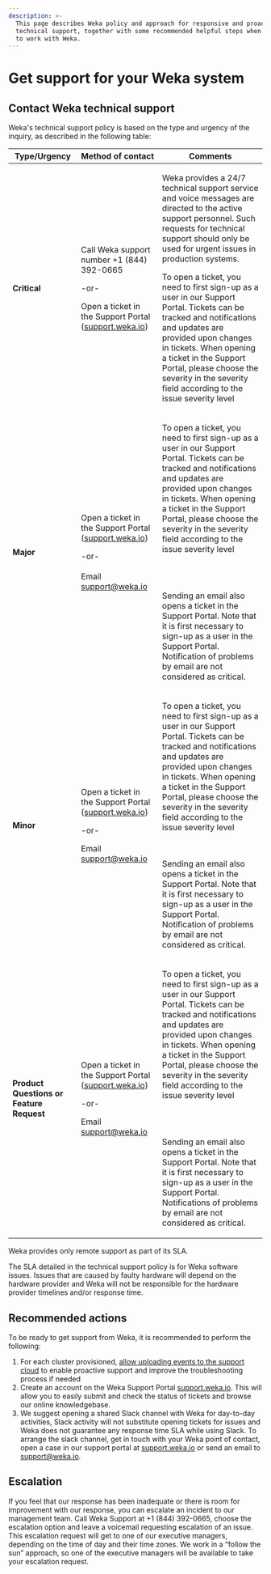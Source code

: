 ```yaml
---
description: >-
  This page describes Weka policy and approach for responsive and proactive
  technical support, together with some recommended helpful steps when starting
  to work with Weka.
---
```


# Get support for your Weka system

## Contact Weka technical support

Weka's technical support policy is based on the type and urgency of the inquiry, as described in the following table:

| **Type/Urgency**                          | **Method of contact**                                                                                                                                                                        | **Comments**                                                                                                                                                                                                                                                                                                                                                                                                                                                                                                                                                   |
| ----------------------------------------- | -------------------------------------------------------------------------------------------------------------------------------------------------------------------------------------------- | -------------------------------------------------------------------------------------------------------------------------------------------------------------------------------------------------------------------------------------------------------------------------------------------------------------------------------------------------------------------------------------------------------------------------------------------------------------------------------------------------------------------------------------------------------------- |
| **Critical**                              | <p>Call Weka support number +1 (844) 392-0665</p><p></p><p>-or-</p><p></p><p>Open a ticket in the Support Portal (<a href="http://support.weka.io/">support.weka.io</a>)</p><p></p>          | <p>Weka provides a 24/7 technical support service and voice messages are directed to the active support personnel. Such requests for technical support should only be used for urgent issues in production systems.</p><p></p><p></p><p></p><p>To open a ticket, you need to first sign-up as a user in our Support Portal. Tickets can be tracked and notifications and updates are provided upon changes in tickets. When opening a ticket in the Support Portal, please choose the severity in the severity field according to the issue severity level</p> |
| **Major**                                 | <p>Open a ticket in the Support Portal (<a href="http://support.weka.io/">support.weka.io</a>)</p><p></p><p>-or-<br><br>Email <a href="mailto:support@weka.io">support@weka.io</a></p>       | <p>To open a ticket, you need to first sign-up as a user in our Support Portal. Tickets can be tracked and notifications and updates are provided upon changes in tickets. When opening a ticket in the Support Portal, please choose the severity in the severity field according to the issue severity level</p><p><br><br></p><p>Sending an email also opens a ticket in the Support Portal. Note that it is first necessary to sign-up as a user in the Support Portal. Notification of problems by email are not considered as critical.</p>              |
| **Minor**                                 | <p>Open a ticket in the Support Portal (<a href="http://support.weka.io/">support.weka.io</a>)</p><p></p><p>-or-</p><p></p><p>Email <a href="mailto:support@weka.io">support@weka.io</a></p> | <p>To open a ticket, you need to first sign-up as a user in our Support Portal. Tickets can be tracked and notifications and updates are provided upon changes in tickets. When opening a ticket in the Support Portal, please choose the severity in the severity field according to the issue severity level</p><p></p><p><br></p><p>Sending an email also opens a ticket in the Support Portal. Note that it is first necessary to sign-up as a user in the Support Portal. Notification of problems by email are not considered as critical.</p>           |
| **Product Questions or Feature Request**  | <p>Open a ticket in the Support Portal (<a href="http://support.weka.io/">support.weka.io</a>)</p><p></p><p>-or-</p><p></p><p>Email <a href="mailto:support@weka.io">support@weka.io</a></p> | <p>To open a ticket, you need to first sign-up as a user in our Support Portal. Tickets can be tracked and notifications and updates are provided upon changes in tickets. When opening a ticket in the Support Portal, please choose the severity in the severity field according to the issue severity level</p><p><br><br></p><p>Sending an email also opens a ticket in the Support Portal. Note that it is first necessary to sign-up as a user in the Support Portal. Notifications of problems by email are not considered as critical.</p>             |

Weka provides only remote support as part of its SLA.&#x20;

The SLA detailed in the technical support policy is for Weka software issues. Issues that are caused by faulty hardware will depend on the hardware provider and Weka will not be responsible for the hardware provider timelines and/or response time.&#x20;

## Recommended actions

To be ready to get support from Weka, it is recommended to perform the following:

1. For each cluster provisioned, [allow uploading events to the support cloud](the-wekaio-support-cloud.md) to enable proactive support and improve the troubleshooting process if needed
2. Create an account on the Weka Support Portal [support.weka.io](http://support.weka.io/).  This will allow you to easily submit and check the status of tickets and browse our online knowledgebase.
3. We suggest opening a shared Slack channel with Weka for day-to-day activities, Slack activity will not substitute opening tickets for issues and Weka does not guarantee any response time SLA while using Slack. To arrange the slack channel, get in touch with your Weka point of contact, open a case in our support portal at [support.weka.io](http://support.weka.io/) or send an email to [support@weka.io](mailto:support@weka.io).

## Escalation

If you feel that our response has been inadequate or there is room for improvement with our response, you can escalate an incident to our management team. Call Weka Support at +1 (844) 392-0665, choose the escalation option and leave a voicemail requesting escalation of an issue. This escalation request will get to one of our executive managers, depending on the time of day and their time zones. We work in a “follow the sun” approach, so one of the executive managers will be available to take your escalation request.

